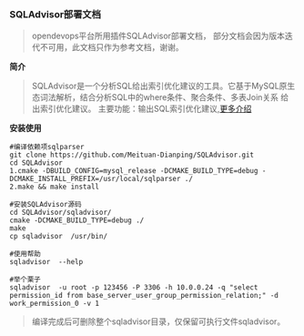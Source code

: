###  SQLAdvisor部署文档

> opendevops平台所用插件SQLAdvisor部署文档， 部分文档会因为版本迭代不可用，此文档只作为参考文档，谢谢。


**简介**

>SQLAdvisor是一个分析SQL给出索引优化建议的工具。它基于MySQL原生态词法解析，结合分析SQL中的where条件、聚合条件、多表Join关系 给出索引优化建议。  主要功能：输出SQL索引优化建议,[更多介绍](https://github.com/Meituan-Dianping/SQLAdvisor/blob/master/doc/THEORY_PRACTICES.md)


**安装使用**

```
#编译依赖项sqlparser
git clone https://github.com/Meituan-Dianping/SQLAdvisor.git
cd SQLAdvisor
1.cmake -DBUILD_CONFIG=mysql_release -DCMAKE_BUILD_TYPE=debug -DCMAKE_INSTALL_PREFIX=/usr/local/sqlparser ./
2.make && make install

#安装SQLAdvisor源码
cd SQLAdvisor/sqladvisor/
cmake -DCMAKE_BUILD_TYPE=debug ./
make
cp sqladvisor  /usr/bin/

#使用帮助
sqladvisor  --help

#举个栗子
sqladvisor  -u root -p 123456 -P 3306 -h 10.0.0.24 -q "select permission_id from base_server_user_group_permission_relation;" -d work_permission_0 -v 1
```

> 编译完成后可删除整个sqladvisor目录，仅保留可执行文件sqladvisor。